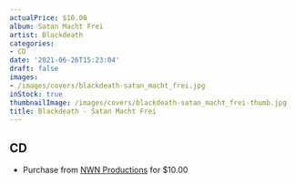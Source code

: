 ```yaml
---
actualPrice: $10.00
album: Satan Macht Frei
artist: Blackdeath
categories:
- CD
date: '2021-06-26T15:23:04'
draft: false
images:
- /images/covers/blackdeath-satan_macht_frei.jpg
inStock: true
thumbnailImage: /images/covers/blackdeath-satan_macht_frei-thumb.jpg
title: Blackdeath - Satan Macht Frei
---
```


## CD
* Purchase from [NWN Productions](http://shop.nwnprod.com/index.php?route=product/product&path=93&product_id=6040&sort=pd.name&order=ASC) for $10.00
